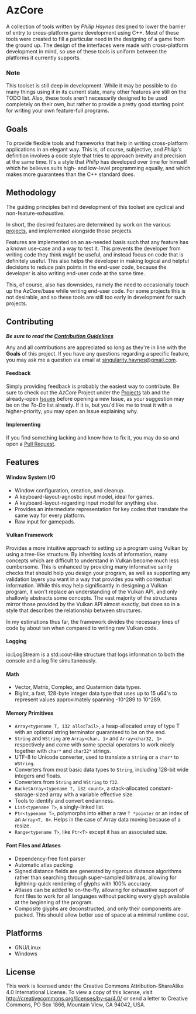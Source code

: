 # AzCore
A collection of tools written by *Philip Haynes* designed to lower the barrier of entry to cross-platform game development
using C++. Most of these tools were created to fill a particular need in the designing of a game from the ground up. The
design of the interfaces were made with cross-platform development in mind, so use of these tools is uniform between the
platforms it currently supports.

### Note
This toolset is still deep in development. While it may be possible to do many things using it in its current state, many
other features are still on the TODO list. Also, these tools aren't necessarily designed to be used completely on their own,
but rather to provide a pretty good starting point for writing your own feature-full programs.

## Goals
To provide flexible tools and frameworks that help in writing cross-platform applications in an elegant way. This is, of course,
subjective, and *Philip's* definition involves a code style that tries to approach brevity and precision at the same time.
It's a style that *Philip* has developed over time for himself which he believes suits high- and low-level programming
equally, and which makes more guarantees than the C++ standard does.

## Methodology
The guiding principles behind development of this toolset are cyclical and non-feature-exhaustive.

In short, the desired features are determined by work on the various [projects](https://github.com/SingularityAzure/AzCore/tree/master/projects), and implemented alongside those projects.

Features are implemented on an as-needed basis such that any feature has a known use-case and a way to test it. This prevents
the developer from writing code they think *might* be useful, and instead focus on code that is definitely useful.
This also helps the developer in making logical and helpful decisions to reduce pain points in the end-user code, because the
developer is also writing end-user code at the same time.

This, of course, also has downsides, namely the need to occasionally touch up the AzCore/base while writing end-user code.
For some projects this is not desirable, and so these tools are still too early in development for such projects.

## Contributing
**_Be sure to read the [Contribution Guidelines](https://github.com/SingularityAzure/AzCore/blob/master/CONTRIBUTING.md)_**

Any and all contributions are appreciated so long as they're in line with the **Goals** of this project.
If you have any questions regarding a specific feature, you may ask me a question via email at singularity.haynes@gmail.com.
#### Feedback
Simply providing feedback is probably the easiest way to contribute. Be sure to check out the *AzCore* Project under the
[Projects](https://github.com/SingularityAzure/AzCore/projects) tab and the already-open
[Issues](https://github.com/SingularityAzure/AzCore/issues) before opening a new Issue, as your suggestion may be on the
*To-Do* list already. If it is, but you'd like me to treat it with a higher-priority, you may open an Issue explaining why.
#### Implementing
If you find something lacking and know how to fix it, you may do so and open a
[Pull Request](https://github.com/SingularityAzure/AzCore/pulls). 

## Features
#### Window System I/O
- Window configuration, creation, and cleanup.
- A keyboard-layout-agnostic input model, ideal for games.
- A keyboard-layout-regarding input model for anything else.
- Provides an intermediate representation for key codes that translate the same way for every platform.
- Raw input for gamepads.
#### Vulkan Framework
Provides a more intuitive approach to setting up a program using Vulkan by using a tree-like structure. By inheriting loads of
information, many concepts which are difficult to understand in Vulkan become much less cumbersome. This is enhanced by
providing many informative sanity checks that should help you design your program, as well as supporting any validation layers
you want in a way that provides you with contextual information.
While this may help significantly in designing a Vulkan program, it won't replace an understanding of the Vulkan API, and only
shallowly abstracts some concepts. The vast majority of the structures mirror those provided by the Vulkan API almost exactly,
but does so in a style that describes the relationship between structures.

In my estimations thus far, the framework divides the necessary lines of code by about ten when compared to writing raw Vulkan
code.
#### Logging
io::LogStream is a std::cout-like structure that logs information to both the console and a log file simultaneously.
#### Math
- Vector, Matrix, Complex, and Quaternion data types.
- BigInt, a fast, 128-byte integer data type that uses up to 15 u64's to represent values approximately spanning
-10^289 to 10^289.
#### Memory Primitives
- `Array<typename T, i32 allocTail>`, a heap-allocated array of type T with an optional string terminator guaranteed to be on
the end.
- `String` and `WString` are `Array<char, 1>` and `Array<char32, 1>` respectively and come with some special operators to work
nicely together with `char*` and `char32*` strings.
- UTF-8 to Unicode converter, used to translate a `String` or a `char*` to `WString`.
- Converters from most basic data types to `String`, including 128-bit wide integers and floats.
- Converters from `String` and `WString` to `f32`.
- `BucketArray<typename T, i32 count>`, a stack-allocated constant-storage-sized array with a variable effective size.
- Tools to identify and convert endianness.
- `List<typename T>`, a singly-linked list.
- `Ptr<typename T>`, polymorphs into either a raw `T *pointer` or an index of an `Array<T, 0>`. Helps in the case of Array data
  moving because of a resize.
- `Range<typename T>`, like `Ptr<T>` except it has an associated size.
#### Font Files and Atlases
- Dependency-free font parser
- Automatic atlas packing
- Signed distance fields are generated by rigorous distance algorithms rather than searching through super-sampled bitmaps,
allowing for lightning-quick rendering of glyphs with 100% accuracy.
- Atlases can be added to on-the-fly, allowing for exhaustive support of font files to work for all languages without packing
every glyph available at the beginning of the program.
- Composite glyphs are deconstructed, and only their components are packed. This should allow better use of space at a
minimal runtime cost.
## Platforms
- GNU/Linux
- Windows
## License
This work is licensed under the Creative Commons Attribution-ShareAlike 4.0 International License. To view a copy of this
license, visit http://creativecommons.org/licenses/by-sa/4.0/ or send a letter to Creative Commons, PO Box 1866, Mountain
View, CA 94042, USA.
